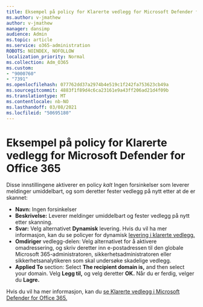 ```yaml
---
title: Eksempel på policy for Klarerte vedlegg for Microsoft Defender for Office 365
ms.author: v-jmathew
author: v-jmathew
manager: dansimp
audience: Admin
ms.topic: article
ms.service: o365-administration
ROBOTS: NOINDEX, NOFOLLOW
localization_priority: Normal
ms.collection: Adm_O365
ms.custom:
- "9000760"
- "7391"
ms.openlocfilehash: 077762dd37a2974b4e519c1f242fa753623cb49a
ms.sourcegitcommit: 4883f1f89d4c6ca23161e9a43ff206ad21d4f09b
ms.translationtype: MT
ms.contentlocale: nb-NO
ms.lasthandoff: 03/08/2021
ms.locfileid: "50695180"
---
```

# <a name="example-microsoft-defender-for-office-365-safe-attachment-policy"></a>Eksempel på policy for Klarerte vedlegg for Microsoft Defender for Office 365

Disse innstillingene aktiverer en policy *kalt* Ingen forsinkelser som leverer meldinger umiddelbart, og som deretter fester vedlegg på nytt etter at de er skannet:

- **Navn:** Ingen forsinkelser
- **Beskrivelse:** Leverer meldinger umiddelbart og fester vedlegg på nytt etter skanning.
- **Svar:** Velg alternativet **Dynamisk** levering. Hvis du vil ha mer informasjon, kan du se policyer for dynamisk [levering i klarerte vedlegg.](https://go.microsoft.com/fwlink/?linkid=2092328)
- **Omdiriger** vedlegg-delen: Velg alternativet for å aktivere omadressering, og skriv deretter inn e-postadressen til den globale Microsoft 365-administratoren, sikkerhetsadministratoren eller sikkerhetsanalytikeren som skal undersøke skadelige vedlegg.
- **Applied To** section: Select **The recipient domain is,** and then select your domain. Velg **Legg til,** og velg deretter **OK.** Når du er ferdig, velger du **Lagre.**

Hvis du vil ha mer informasjon, kan du [se Klarerte vedlegg i Microsoft Defender for Office 365.](https://go.microsoft.com/fwlink/?linkid=2092213)

